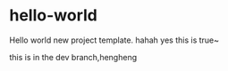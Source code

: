 # hello-world
Hello world new project template.
hahah
yes  this is true~

this is in the dev branch,hengheng
